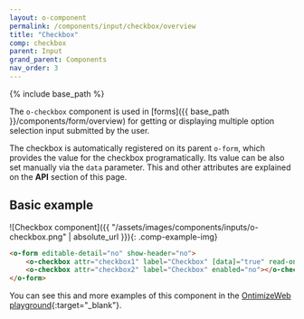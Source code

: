 ```yaml
---
layout: o-component
permalink: /components/input/checkbox/overview
title: "Checkbox"
comp: checkbox
parent: Input
grand_parent: Components
nav_order: 3
---
```


{% include base_path %}

The `o-checkbox` component is used in [forms]({{ base_path }}/components/form/overview) for getting or displaying multiple option selection input submitted by the user.

The checkbox is automatically registered on its parent `o-form`, which provides the value for the checkbox programatically. Its value can be also set manually via the `data` parameter. This and other attributes are explained on the **API** section of this page.

## Basic example
![Checkbox component]({{ "/assets/images/components/inputs/o-checkbox.png" | absolute_url }}){: .comp-example-img}

```html
<o-form editable-detail="no" show-header="no">
    <o-checkbox attr="checkbox1" label="Checkbox" [data]="true" read-only="no" required="yes"></o-checkbox>
    <o-checkbox attr="checkbox2" label="Checkbox" enabled="no"></o-checkbox>
</o-form>
```
You can see this and more examples of this component in the [OntimizeWeb playground]({{site.playgroundurl}}/main/inputs/checkbox){:target="_blank"}.
